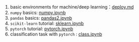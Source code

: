 1. basic environments for machine/deep learning：[deploy.md](deploy.md)
2. `numpy` basics: [numpy.ipynb](numpy.ipynb)
3. `pandas` basics: [pandas2.ipynb](pandas2.ipynb)
4. `scikit-learn` tutorial: [sklearn.ipynb](sklearn.ipynb)
5. `pytorch` tutorial: [pytorch.ipynb](pytorch.ipynb)
6. classification task with `pytorch` : [class.ipynb](class.ipynb)